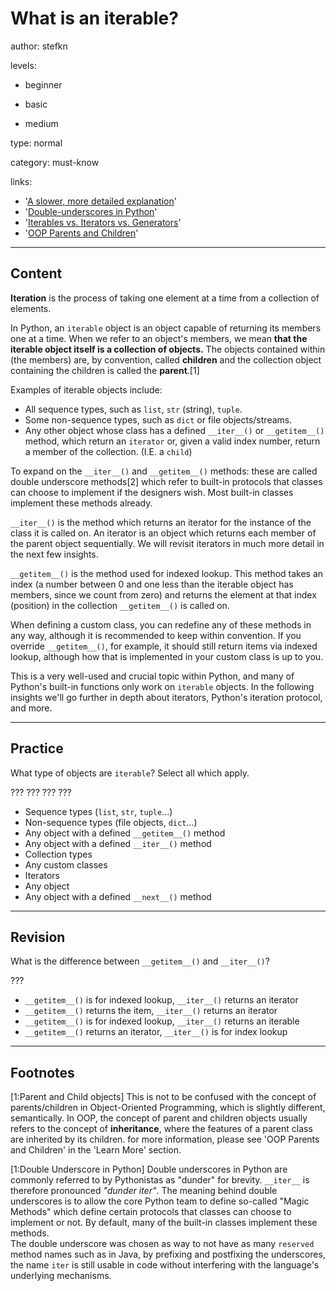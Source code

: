 # What is an iterable?
author: stefkn

levels:

  - beginner

  - basic

  - medium

type: normal

category: must-know

links:

  - '[A slower, more detailed explanation](https://stackoverflow.com/a/18744706)'
  - '[Double-underscores in Python](https://dbader.org/blog/meaning-of-underscores-in-python)'
  - '[Iterables vs. Iterators vs. Generators](http://nvie.com/posts/iterators-vs-generators/)'
  - '[OOP Parents and Children](http://www.htmlcenter.com/blog/object-oriented-programming-parents-and-children/)'

---
## Content

**Iteration** is the process of taking one element at a time from a collection of elements.

In Python, an `iterable` object is an object capable of returning its members one at a time. When we refer to an object's members, we mean **that the iterable object itself is a collection of objects.** The objects contained within (the members) are, by convention, called **children** and the collection object containing the children is called the **parent**.[1]

Examples of iterable objects include:

 - All sequence types, such as `list`, `str` (string), `tuple`.
 - Some non-sequence types, such as `dict` or file objects/streams.
 - Any other object whose class has a defined `__iter__()` or `__getitem__()` method, which return an `iterator` or, given a valid index number, return a member of the collection. (I.E. a `child`)

To expand on the `__iter__()` and `__getitem__()` methods: these are called double underscore methods[2] which refer to built-in protocols that classes can choose to implement if the designers wish. Most built-in classes implement these methods already.

`__iter__()` is the method which returns an iterator for the instance of the class it is called on. An iterator is an object which returns each member of the parent object sequentially. We will revisit iterators in much more detail in the next few insights.

`__getitem__()` is the method used for indexed lookup. This method takes an index (a number between 0 and one less than the iterable object has members, since we count from zero) and returns the element at that index (position) in the collection `__getitem__()` is called on.

When defining a custom class, you can redefine any of these methods in any way, although it is recommended to keep within convention. If you override `__getitem__()`, for example, it should still return items via indexed lookup, although how that is implemented in your custom class is up to you.

This is a very well-used and crucial topic within Python, and many of Python's built-in functions only work on `iterable` objects. In the following insights we'll go further in depth about iterators, Python's iteration protocol, and more.

---
## Practice

What type of objects are `iterable`? Select all which apply.

??? ??? ??? ???

* Sequence types (`list`, `str`, `tuple`...)
* Non-sequence types (file objects, `dict`...)
* Any object with a defined `__getitem__()` method
* Any object with a defined `__iter__()` method
* Collection types
* Any custom classes
* Iterators
* Any object
* Any object with a defined `__next__()` method

---
## Revision

What is the difference between `__getitem__()` and `__iter__()`?

???

* `__getitem__()` is for indexed lookup, `__iter__()` returns an iterator
* `__getitem__()` returns the item, `__iter__()` returns an iterator
* `__getitem__()` is for indexed lookup, `__iter__()` returns an iterable
* `__getitem__()` returns an iterator, `__iter__()` is for index lookup

---
## Footnotes

[1:Parent and Child objects]
This is not to be confused with the concept of parents/children in Object-Oriented Programming, which is slightly different, semantically. In OOP, the concept of parent and children objects usually refers to the concept of **inheritance**, where the features of a parent class are inherited by its children. for more information, please see 'OOP Parents and Children' in the 'Learn More' section.

[1:Double Underscore in Python]
Double underscores in Python are commonly referred to by Pythonistas as "dunder" for brevity. `__iter__` is therefore pronounced *"dunder iter"*.
The meaning behind double underscores is to allow the core Python team to define so-called "Magic Methods" which define certain protocols that classes can choose to implement or not. By default, many of the built-in classes implement these methods.  
The double underscore was chosen as way to not have as many `reserved` method names such as in Java, by prefixing and postfixing the underscores, the name `iter` is still usable in code without interfering with the language's underlying mechanisms.
